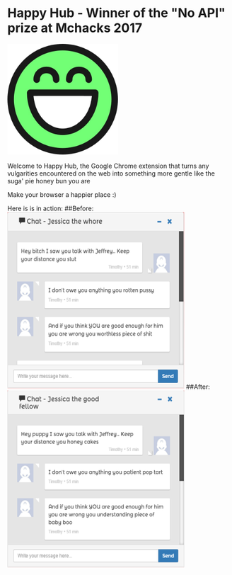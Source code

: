 # Happy Hub - Winner of the "No API" prize at Mchacks 2017

<img src="https://github.com/francisct/HAPPY/blob/master/HAPPY/icon.png?raw=true" width="250px" height="250px"/>

Welcome to Happy Hub, the Google Chrome extension that turns any vulgarities encountered on the web into something more gentle like the suga' pie honey bun you are

Make your browser a happier place :)

Here is is in action:
##Before:
<img src="https://github.com/francisct/HAPPY/blob/master/exampleInAction/before.png?raw=true" width="400px" height="400px"/>
##After:
<img src="https://github.com/francisct/HAPPY/blob/master/exampleInAction/after.png?raw=true" width="400px" height="400px"/>
